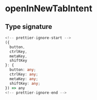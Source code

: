 # openInNewTabIntent

## Type signature

```typescript
<!-- prettier-ignore-start -->
({
  button,
  ctrlKey,
  metaKey,
  shiftKey
}: {
  button: any;
  ctrlKey: any;
  metaKey: any;
  shiftKey: any;
}) => any
<!-- prettier-ignore-end -->
```
